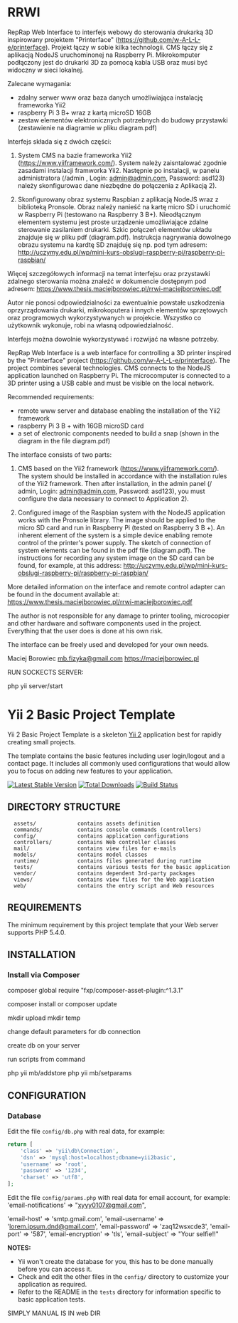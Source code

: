 # RRWI
RepRap Web Interface to interfejs webowy do sterowania drukarką 3D inspirowany projektem "Printerface" (https://github.com/w-A-L-L-e/printerface). Projekt łączy w sobie kilka technologii. CMS łączy się z aplikacją NodeJS uruchominonej na Raspberry Pi. Mikrokomputer podłączony jest do drukarki 3D za pomocą kabla USB oraz musi być widoczny w sieci lokalnej.

Zalecane wymagania:
- zdalny serwer www oraz baza danych umożliwiająca instalację frameworka Yii2
- raspberry Pi 3 B+ wraz z kartą microSD 16GB
- zestaw elementów elektronicznych potrzebnych do budowy przystawki (zestawienie na diagramie w pliku diagram.pdf)


Interfejs składa się z dwóch części:

1) System CMS na bazie frameworka Yii2 (https://www.yiiframework.com/). System należy zaisntalować zgodnie zasadami instalacji framworka Yii2. Następnie po instalacji, w panelu administratora (/admin , Login: admin@admin.com, Password: asd123) należy skonfigurowac dane niezbędne do połączenia z Aplikacją 2).

2) Skonfigurowany obraz systemu Raspbian z aplikacją NodeJS wraz z biblioteką Pronsole. Obraz należy nanieść na kartę micro SD i uruchomić w Raspberry Pi (testowano na Raspberry 3 B+). Nieodłącznym elementem systemu jest proste urządzenie umożliwiające zdalne sterowanie zasilaniem drukarki. Szkic połączeń elementów układu znajduje się w pliku pdf (diagram.pdf). Instrukcja nagrywania dowolnego obrazu systemu na kardtę SD znajduję się np. pod tym adresem: http://uczymy.edu.pl/wp/mini-kurs-obslugi-raspberry-pi/raspberry-pi-raspbian/


Więcej szczegółowych informacji na temat interfejsu oraz przystawki zdalnego sterowania można znaleźć w dokumencie dostępnym pod adresem: https://www.thesis.maciejborowiec.pl/rrwi-maciejborowiec.pdf

Autor nie ponosi odpowiedzialności za ewentualnie powstałe uszkodzenia oprzyrządowania drukarki, mikrokoputera i innych elementów sprzętowych oraz programowych wykorzystywanych w projekcie. Wszystko co użytkownik wykonuje, robi na własną odpowiedzialność.

Interfejs można dowolnie wykorzystywać i rozwijać na własne potrzeby.





RepRap Web Interface is a web interface for controlling a 3D printer inspired by the "Printerface" project (https://github.com/w-A-L-L-e/printerface). The project combines several technologies. CMS connects to the NodeJS application launched on Raspberry Pi. The microcomputer is connected to a 3D printer using a USB cable and must be visible on the local network.

Recommended requirements:
- remote www server and database enabling the installation of the Yii2 framework
- raspberry Pi 3 B + with 16GB microSD card
- a set of electronic components needed to build a snap (shown in the diagram in the file diagram.pdf)


The interface consists of two parts:

1) CMS based on the Yii2 framework (https://www.yiiframework.com/). The system should be installed in accordance with the installation rules of the Yii2 framework. Then after installation, in the admin panel (/ admin, Login: admin@admin.com, Password: asd123), you must configure the data necessary to connect to Application 2).

2) Configured image of the Raspbian system with the NodeJS application works with the Pronsole library. The image should be applied to the micro SD card and run in Raspberry Pi (tested on Raspberry 3 B +). An inherent element of the system is a simple device enabling remote control of the printer's power supply. The sketch of connection of system elements can be found in the pdf file (diagram.pdf). The instructions for recording any system image on the SD card can be found, for example, at this address: http://uczymy.edu.pl/wp/mini-kurs-obslugi-raspberry-pi/raspberry-pi-raspbian/


More detailed information on the interface and remote control adapter can be found in the document available at: https://www.thesis.maciejborowiec.pl/rrwi-maciejborowiec.pdf

The author is not responsible for any damage to printer tooling, microcopier and other hardware and software components used in the project. Everything that the user does is done at his own risk.

The interface can be freely used and developed for your own needs.










Maciej Borowiec
mb.fizyka@gmail.com
https://maciejborowiec.pl





RUN SOCKECTS SERVER:

php yii server/start







Yii 2 Basic Project Template
============================

Yii 2 Basic Project Template is a skeleton [Yii 2](http://www.yiiframework.com/) application best for
rapidly creating small projects.

The template contains the basic features including user login/logout and a contact page.
It includes all commonly used configurations that would allow you to focus on adding new
features to your application.

[![Latest Stable Version](https://poser.pugx.org/yiisoft/yii2-app-basic/v/stable.png)](https://packagist.org/packages/yiisoft/yii2-app-basic)
[![Total Downloads](https://poser.pugx.org/yiisoft/yii2-app-basic/downloads.png)](https://packagist.org/packages/yiisoft/yii2-app-basic)
[![Build Status](https://travis-ci.org/yiisoft/yii2-app-basic.svg?branch=master)](https://travis-ci.org/yiisoft/yii2-app-basic)

DIRECTORY STRUCTURE
-------------------

      assets/             contains assets definition
      commands/           contains console commands (controllers)
      config/             contains application configurations
      controllers/        contains Web controller classes
      mail/               contains view files for e-mails
      models/             contains model classes
      runtime/            contains files generated during runtime
      tests/              contains various tests for the basic application
      vendor/             contains dependent 3rd-party packages
      views/              contains view files for the Web application
      web/                contains the entry script and Web resources



REQUIREMENTS
------------

The minimum requirement by this project template that your Web server supports PHP 5.4.0.


INSTALLATION
------------

### Install via Composer
composer global require "fxp/composer-asset-plugin:^1.3.1"

composer install or composer update

mkdir upload
mkdir temp

change default parameters for db connection

create db on your server

run scripts from command

php yii mb/addstore
php yii mb/setparams



CONFIGURATION
-------------

### Database

Edit the file `config/db.php` with real data, for example:

```php
return [
    'class' => 'yii\db\Connection',
    'dsn' => 'mysql:host=localhost;dbname=yii2basic',
    'username' => 'root',
    'password' => '1234',
    'charset' => 'utf8',
];
```

Edit the file `config/params.php` with real data for email account, for example:
  'email-notifications' => "xyyy0107@gmail.com",
  
  'email-host' => 'smtp.gmail.com',
  'email-username' => 'lorem.ipsum.dnd@gmail.com',
  'email-password' => 'zaq12wsxcde3',
  'email-port' => '587',
  'email-encryption' => 'tls',
  'email-subject' => "Your selfie!!"

**NOTES:**
- Yii won't create the database for you, this has to be done manually before you can access it.
- Check and edit the other files in the `config/` directory to customize your application as required.
- Refer to the README in the `tests` directory for information specific to basic application tests.



SIMPLY MANUAL IS IN web DIR
